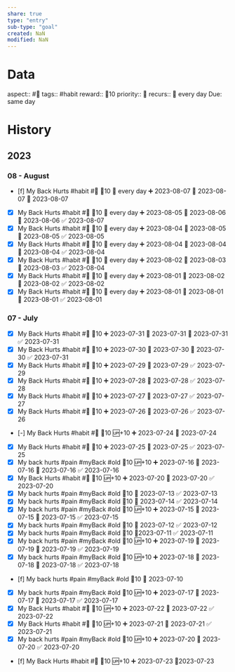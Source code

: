```yaml
---
share: true
type: "entry"
sub-type: "goal"
created: NaN 
modified: NaN
---
```

# Data
aspect:: #💊
tags:: #habit
reward:: 🥄10
priority:: 🔺
recurs:: 🔁 every day
Due: same day
# History
## 2023
### 08 - August
- [f] My Back Hurts #habit #💊 🥄10 🔁 every day ➕ 2023-08-07 🛫 2023-08-07 📅 2023-08-07
- [x] My Back Hurts #habit #💊 🥄10 🔁 every day ➕ 2023-08-05 🛫 2023-08-06 📅 2023-08-06 ✅ 2023-08-07
- [x] My Back Hurts #habit #💊 🥄10 🔁 every day ➕ 2023-08-04 🛫 2023-08-05 📅 2023-08-05 ✅ 2023-08-05
- [x] My Back Hurts #habit #💊 🥄10 🔁 every day ➕ 2023-08-04 🛫 2023-08-04 📅 2023-08-04 ✅ 2023-08-04
- [x] My Back Hurts #habit #💊 🥄10 🔁 every day ➕ 2023-08-02 🛫 2023-08-03 📅 2023-08-03 ✅ 2023-08-04
- [x] My Back Hurts #habit #💊 🥄10 🔁 every day ➕ 2023-08-01 🛫 2023-08-02 📅 2023-08-02 ✅ 2023-08-02
- [x] My Back Hurts #habit #💊 🥄10 🔁 every day ➕ 2023-08-01 🛫 2023-08-01 📅 2023-08-01 ✅ 2023-08-01
### 07 - July
- [x] My Back Hurts #habit #💊 🥄10 ➕ 2023-07-31 🛫 2023-07-31 📅 2023-07-31 ✅ 2023-07-31
- [x] My Back Hurts #habit #💊 🥄10 ➕ 2023-07-30 🛫 2023-07-30 📅 2023-07-30 ✅ 2023-07-31
- [x] My Back Hurts #habit #💊 🥄10 ➕ 2023-07-29 📅 2023-07-29 ✅ 2023-07-29
- [x] My Back Hurts #habit #💊 🥄10 ➕ 2023-07-28 📅 2023-07-28 ✅ 2023-07-28
- [x] My Back Hurts #habit #💊 🥄10 ➕ 2023-07-27 📅 2023-07-27 ✅ 2023-07-27
- [x] My Back Hurts #habit #💊 🥄10 ➕ 2023-07-26 📅 2023-07-26 ✅ 2023-07-26
- [-] My Back Hurts #habit #💊 🥄10 🆙+10 ➕ 2023-07-24 📅 2023-07-24
- [x] My Back Hurts #habit #💊 🥄10 ➕ 2023-07-25 📅 2023-07-25 ✅ 2023-07-25
- [x] My back hurts #pain #myBack #old 🥄10 🆙+10 ➕ 2023-07-16 🛫 2023-07-16 📅 2023-07-16 ✅ 2023-07-16
- [x] My Back Hurts #habit #💊 🥄10 🆙+10 ➕ 2023-07-20 📅 2023-07-20 ✅ 2023-07-20
- [x] My back hurts #pain #myBack #old 🥄10 📅 2023-07-13 ✅ 2023-07-13
- [x] My back hurts #pain #myBack #old 🥄10 📅 2023-07-14 ✅ 2023-07-14
- [x] My back hurts #pain #myBack #old 🥄10 🆙+10 ➕ 2023-07-15 🛫 2023-07-15 📅 2023-07-15 ✅ 2023-07-15
- [x] My back hurts #pain #myBack #old 🥄10 📅 2023-07-12 ✅ 2023-07-12
- [x] My back hurts #pain #myBack #old 🥄10 📆2023-07-11 ✅ 2023-07-11
- [x] My back hurts #pain #myBack #old 🥄10 🆙+10 ➕ 2023-07-19 🛫 2023-07-19 📅 2023-07-19 ✅ 2023-07-19
- [x] My back hurts #pain #myBack #old 🥄10 🆙+10 ➕ 2023-07-18 🛫 2023-07-18 📅 2023-07-18 ✅ 2023-07-18
- [f] My back hurts #pain #myBack #old 🥄10 📅 2023-07-10
- [x] My back hurts #pain #myBack #old 🥄10 🆙+10 ➕ 2023-07-17 🛫 2023-07-17 📅 2023-07-17 ✅ 2023-07-17
- [x] My Back Hurts #habit #💊 🥄10 🆙+10 ➕ 2023-07-22 📅 2023-07-22 ✅ 2023-07-22
- [x] My Back Hurts #habit #💊 🥄10 🆙+10 ➕ 2023-07-21 📅 2023-07-21 ✅ 2023-07-21
- [x] My back hurts #pain #myBack #old 🥄10 🆙+10 ➕ 2023-07-20 📅 2023-07-20 ✅ 2023-07-20
- [f] My Back Hurts #habit #💊 🥄10 🆙+10 ➕ 2023-07-23 📆2023-07-23